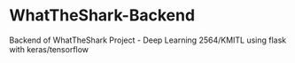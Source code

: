 # WhatTheShark-Backend
Backend of WhatTheShark Project - Deep Learning 2564/KMITL
using flask with keras/tensorflow
